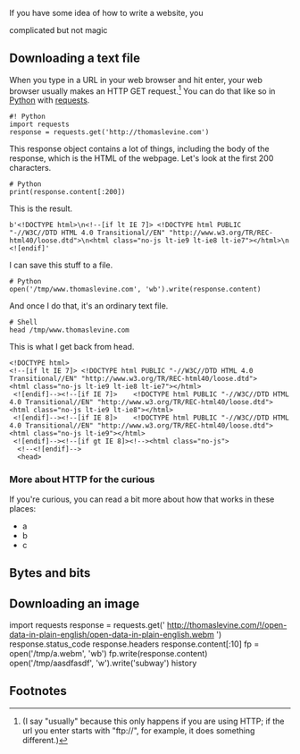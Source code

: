 If you have some idea of how to write a website,
you 

complicated but not magic



## Downloading a text file
When you type in a URL in your web browser and hit enter,
your web browser usually makes an HTTP GET request.[^protocol]
You can do that like so in [Python]()
with [requests]().

    #! Python
    import requests
    response = requests.get('http://thomaslevine.com')

This response object contains a lot of things, including
the body of the response, which is the HTML of the webpage.
Let's look at the first 200 characters.

    # Python
    print(response.content[:200])

This is the result.

    b'<!DOCTYPE html>\n<!--[if lt IE 7]> <!DOCTYPE html PUBLIC "-//W3C//DTD HTML 4.0 Transitional//EN" "http://www.w3.org/TR/REC-html40/loose.dtd">\n<html class="no-js lt-ie9 lt-ie8 lt-ie7"></html>\n <![endif]'

I can save this stuff to a file.

    # Python
    open('/tmp/www.thomaslevine.com', 'wb').write(response.content)

And once I do that, it's an ordinary text file.

    # Shell
    head /tmp/www.thomaslevine.com

This is what I get back from head.

    <!DOCTYPE html>
    <!--[if lt IE 7]> <!DOCTYPE html PUBLIC "-//W3C//DTD HTML 4.0 Transitional//EN" "http://www.w3.org/TR/REC-html40/loose.dtd">
    <html class="no-js lt-ie9 lt-ie8 lt-ie7"></html>
     <![endif]--><!--[if IE 7]>    <!DOCTYPE html PUBLIC "-//W3C//DTD HTML 4.0 Transitional//EN" "http://www.w3.org/TR/REC-html40/loose.dtd">
    <html class="no-js lt-ie9 lt-ie8"></html>
     <![endif]--><!--[if IE 8]>    <!DOCTYPE html PUBLIC "-//W3C//DTD HTML 4.0 Transitional//EN" "http://www.w3.org/TR/REC-html40/loose.dtd">
    <html class="no-js lt-ie9"></html>
     <![endif]--><!--[if gt IE 8]><!--><html class="no-js">
      <!--<![endif]-->
      <head>

### More about HTTP for the curious
If you're curious, you can read a bit more about how that
works in these places:

* a
* b
* c

## Bytes and bits


## Downloading an image

import requests
response = requests.get('
http://thomaslevine.com/!/open-data-in-plain-english/open-data-in-plain-english.webm
')
response.status_code
response.headers
response.content[:10]
fp = open('/tmp/a.webm', 'wb')
fp.write(response.content)
open('/tmp/aasdfasdf', 'w').write('subway')
history

## Footnotes

[^protocol]:
    (I say "usually" because this only happens if you are using
    HTTP; if the url you enter starts with "ftp://", for example,
    it does something different.)
